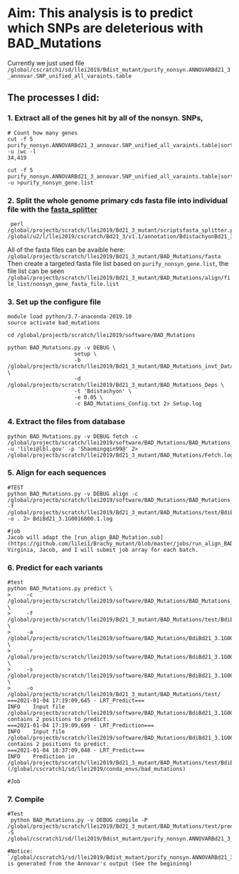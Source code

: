 # Aim: This analysis is to predict which SNPs are deleterious with BAD_Mutations
Currently we just used file 
`/global/cscratch1/sd/llei2019/Bdist_mutant/purify_nonsyn.ANNOVARBd21_3_annovar.SNP_unified_all_varaints.table`

## The processes I did:

### 1. Extract all of the genes hit by all of the nonsyn. SNPs, 

```
# Count how many genes
cut -f 5  purify_nonsyn.ANNOVARBd21_3_annovar.SNP_unified_all_varaints.table|sort -u |wc -l
34,419

cut -f 5  purify_nonsyn.ANNOVARBd21_3_annovar.SNP_unified_all_varaints.table|sort -u >purify_nonsyn_gene.list
```

### 2. Split the whole genome primary cds fasta file into individual file with the [fasta_splitter](https://github.com/lilei1/Brachy_mutant/blob/master/scripts/fasta_splitter.pl)

```
 perl /global/projectb/scratch/llei2019/Bd21_3_mutant/scriptsfasta_splitter.pl /global/u2/l/llei2019/cscratch/Bd21_3/v1.1/annotation/BdistachyonBd21_3_460_v1.1.cds_primaryTranscriptOnly.fa
```
 All of the fasta files can be avaible here: `/global/projectb/scratch/llei2019/Bd21_3_mutant/BAD_Mutations/fasta`
 Then create a targeted fasta file list based on `purify_nonsyn_gene.list`, the file list can be seen `/global/projectb/scratch/llei2019/Bd21_3_mutant/BAD_Mutations/align/file_list/nonsyn_gene_fasta_file.list`
 
 
### 3. Set up the configure file

```
module load python/3.7-anaconda-2019.10
source activate bad_mutations

cd /global/projectb/scratch/llei2019/software/BAD_Mutations

python BAD_Mutations.py -v DEBUG \
                     setup \
                     -b /global/projectb/scratch/llei2019/Bd21_3_mutant/BAD_Mutations_invt_Data \
                     -d /global/projectb/scratch/llei2019/Bd21_3_mutant/BAD_Mutations_Deps \
                     -t 'Bdistachyon' \
                     -e 0.05 \
                     -c BAD_Mutations_Config.txt 2> Setup.log
```

### 4. Extract the files from database

```
python BAD_Mutations.py -v DEBUG fetch -c /global/projectb/scratch/llei2019/software/BAD_Mutations/BAD_Mutations_Config.txt -u 'lilei@lbl.gov' -p 'Shaomingqin99@' 2> /global/projectb/scratch/llei2019/Bd21_3_mutant/BAD_Mutations/Fetch.log
```

### 5. Align for each sequences

```
#TEST
python BAD_Mutations.py -v DEBUG align -c /global/projectb/scratch/llei2019/software/BAD_Mutations/BAD_Mutations_Config.txt -f /global/projectb/scratch/llei2019/Bd21_3_mutant/BAD_Mutations/test/BdiBd21_3.1G0016800.1.fasta -o . 2> BdiBd21_3.1G0016800.1.log

#job
Jacob will adapt the [run_align_BAD_Mutation.sub] (https://github.com/lilei1/Brachy_mutant/blob/master/jobs/run_align_BAD_Mutation.sub)
Virginia, Jacob, and I will submit job array for each batch.

```

### 6. Predict for each variants

```
#test
python BAD_Mutations.py predict \
>     -c /global/projectb/scratch/llei2019/software/BAD_Mutations/BAD_Mutations_Config.txt \
>     -f /global/projectb/scratch/llei2019/Bd21_3_mutant/BAD_Mutations/test/BdiBd21_3.1G0016800.1.fasta \
>     -a /global/projectb/scratch/llei2019/software/BAD_Mutations/BdiBd21_3.1G0016800.1_MSA.fasta \
>     -r /global/projectb/scratch/llei2019/software/BAD_Mutations/BdiBd21_3.1G0016800.1.tree \
>     -s /global/projectb/scratch/llei2019/software/BAD_Mutations/BdiBd21_3.1G0016800.1.sub \
>     -o /global/projectb/scratch/llei2019/Bd21_3_mutant/BAD_Mutations/test/
===2021-01-04 17:19:09,645 - LRT_Predict===
INFO    Input file /global/projectb/scratch/llei2019/software/BAD_Mutations/BdiBd21_3.1G0016800.1.sub contains 2 positions to predict.
===2021-01-04 17:19:09,699 - LRT_Prediction===
INFO    Input file /global/projectb/scratch/llei2019/software/BAD_Mutations/BdiBd21_3.1G0016800.1.sub contains 2 positions to predict.
===2021-01-04 18:37:09,048 - LRT_Predict===
INFO    Prediction in /global/projectb/scratch/llei2019/Bd21_3_mutant/BAD_Mutations/test/BdiBd21_3.1G0016800.1_Predictions.txt
(/global/cscratch1/sd/llei2019/conda_envs/bad_mutations)

#Job
```

### 7. Compile

```
#Test
 python BAD_Mutations.py -v DEBUG compile -P /global/projectb/scratch/llei2019/Bd21_3_mutant/BAD_Mutations/test/prediction -S /global/cscratch1/sd/llei2019/Bdist_mutant/purify_nonsyn.ANNOVARBd21_3_annovar.SNP_unified_all_varaints.table

#Notice: 
`/global/cscratch1/sd/llei2019/Bdist_mutant/purify_nonsyn.ANNOVARBd21_3_annovar.SNP_unified_all_varaints.table` is generated from the Annovar's output (See the begininng) 

```